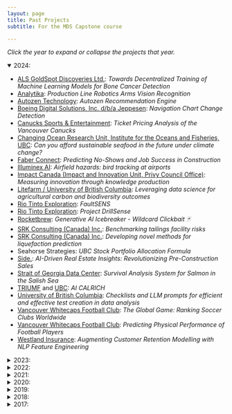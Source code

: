 ```yaml
---
layout: page
title: Past Projects
subtitle: For the MDS Capstone course

---
```


*Click the year to expand or collapse the projects that year.*

<details open>
  <summary>2024:</summary>

<ul>
<li><a href="https://goldspot.ca/">ALS GoldSpot Discoveries Ltd.</a>: <i>Towards Decentralized Training of Machine Learning Models for Bone Cancer Detection</i></li>
<li><a href="http://www.analytika.ca/">Analytika</a>: <i>Production Line Robotics Arms Vision Recognition</i></li>
<li><a href="https://www.autozen.com/">Autozen Technology</a>: <i>Autozen Recommendation Engine</i></li>
<li><a href="https://ww2.jeppesen.com/digital-aviation-analytics/">Boeing Digital Solutions, Inc. d/b/a Jeppesen</a>: <i>Navigation Chart Change Detection</i></li>
<li><a href="https://www.nhl.com/canucks/">Canucks Sports & Entertainment</a>: <i>Ticket Pricing Analysis of the Vancouver Canucks</i></li>
<li><a href="https://coru.oceans.ubc.ca/">Changing Ocean Research Unit, Institute for the Oceans and Fisheries, UBC</a>: <i>Can you afford sustainable seafood in the future under climate change?</i></li>
<li><a href="https://faberconnect.com/">Faber Connect</a>: <i>Predicting No-Shows and Job Success in Construction</i></li>
<li><a href="https://www.illuminex.ai/">Illuminex AI</a>: <i>Airfield hazards: bird tracking at airports</i></li>
<li><a href="https://impact.canada.ca/en">Impact Canada (Impact and Innovation Unit, Privy Council Office)</a>: <i>Measuring innovation through knowledge production</i></li>
<li><a href="https://ubcfarm.ubc.ca/csfs-research/litefarm/">Litefarm / University of British Columbia</a>: <i>Leveraging data science for agricultural carbon and biodiversity outcomes</i></li>
<li><a href="http://www.riotinto.com/">Rio Tinto Exploration</a>: <i>FaultSENS</i></li>
<li><a href="http://www.riotinto.com/">Rio Tinto Exploration</a>: <i>Project DrillSense</i></li>
<li><a href="https://www.therocketbrew.com/">Rocketbrew</a>: <i>Generative AI Icebreaker - Wildcard Clickbait 🃏</i></li>
<li><a href="https://www.srk.com/">SRK Consulting (Canada) Inc.</a>: <i>Benchmarking tailings facility risks</i></li>
<li><a href="https://www.srk.com/">SRK Consulting (Canada) Inc.</a>: <i>Developing novel methods for liquefaction prediction</i></li>
<li>Seahorse Strategies: <i>UBC Stock Portfolio Allocation Formula</i></li>
<li><a href="https://www.theside.ca/">Side.</a>: <i>AI-Driven Real Estate Insights: Revolutionizing Pre-Construction Sales</i></li>
<li><a href="https://sogdatacentre.ca/">Strait of Georgia Data Center</a>: <i>Survival Analysis System for Salmon in the Salish Sea</i></li>
<li><a href="https://www.triumf.ca/">TRIUMF</a> and <a href="https://www.ubc.ca/">UBC</a>: <i>AI CALRICH</i></li>
<li><a href="https://www.ubc.ca/">University of British Columbia</a>: <i>Checklists and LLM prompts for efficient and effective test creation in data analysis</i></li>
<li><a href="https://www.whitecapsfc.com/">Vancouver Whitecaps Football Club</a>: <i>The Global Game: Ranking Soccer Clubs Worldwide</i></li>
<li><a href="https://www.whitecapsfc.com/">Vancouver Whitecaps Football Club</a>: <i>Predicting Physical Performance of Football Players</i></li>
<li><a href="https://www.westlandinsurance.ca/">Westland Insurance</a>: <i>Augmenting Customer Retention Modelling with NLP Feature Engineering</i></li>
</ul>
</details>

<details>
  <summary>2023:</summary>

<ul>
<li><a href="https://www.autozen.com/">Autozen Technology</a>: <i>Autozen Valuation Guru</i></li>
<li><a href="https://bgcengineering.ca/">BGC Engineering Inc.</a>: <i>Predicting the largest floods in Canadian rivers</i></li>
<li><a href="https://www.reliance-foundry.com/">Citysage for Reliance Foundry</a>: <i>Noise Pollution: Spatial modelling and visualization of urban sound levels</i></li>
<li><a href="https://cymaxgroup.com/">Cymax Group Technologies</a>: <i>Product Knowledge Graph</i></li>
<li><a href="https://www.eoas.ubc.ca/">EOAS department, UBC Faculty of Science</a>: <i>Data Science for polar ice core climate reconstructions</i></li>
<li><a href="https://goldspot.ca/">ALS GoldSpot Discoveries Ltd.</a>: <i>A Study on the Effects of Representation Bias on AI Performance and Methods of Mitigating it</i></li>
<li><a href="https://www.icbc.com/Pages/default.aspx">Insurance Corporation of BC</a>: <i>Image Recognition of Vehicle Odometer Readings</i></li>
<li><a href="https://www.neotomadb.org/">Neotoma Paleoecology Database(University of Wisconsin – Madison)</a>: <i>Finding Fossils in the Literature</i></li>
<li><a href="https://www.olyns.com/">Olyns</a>: <i>The Price Is Right!</i></li>
<li><a href="http://www.riotinto.com/">Rio Tinto Exploration</a>: <i>Clean sat</i></li>
<li><a href="https://www.seaspancorp.com/">Seaspan Corporation</a>: <i>Development of operation and maintenance analytics platform for container ships</i></li>
<li><a href="https://sitewise.com/">Sitewise Analytics</a>: <i>Restaurant Segmentation Analysis</i></li>
<li><a href="https://www.slalom.com/">Slalom Consulting</a>: <i>Power Price Prediction - a short-term forecast</i></li>
<li><a href="https://www.triumf.ca/">TRIUMF</a> and <a href="https://www.ubc.ca/">UBC</a>: <i>CALORICH AI</i></li>
<li><a href="https://www.trustingpixels.com/">Trusting Pixels Inc.</a>: <i>Compressed Softening Filter Detection</i></li>
<li><a href="https://digem.med.ubc.ca/">UBC Digital Emergency Medicine</a>: <i>Predictive analytics to support HLBC 8-1-1 and HEiDi triage</i></li>
<li><a href="https://www.whitecapsfc.com/">Vancouver Whitecaps Football Club</a>: <i>Finding Football Talent with Wearable Technology Using PlayerMaker sensors to understand academy player performance</i></li>
<li><a href="https://www.whitecapsfc.com/">Vancouver Whitecaps Football Club</a>: <i>Terrific Touch</i></li>
<li><a href="https://www.westlandinsurance.ca/">Westland Insurance</a>: <i>Predicting Customer Conversion</i></li>
<li><a href="https://www.adolus.com/">aDolus Inc</a>: <i>Can AI spot risky software in critical infrastructue?</i></li>
</ul>

</details>

<details>
  <summary>2022:</summary>

<ul>
<li><a href="https://pair.ubc.ca/surveys/canadian-campus-wellbeing-survey/">Canadian Campus Wellbeing Survey/UBC</a>: <i>Impact of COVID-19 on student mental health: Lessons from the CCWS</i></li>
<li><a href="https://corporatefinanceinstitute.com/">Corporate Finance Institute Education Inc.</a>: <i>Recency, Frequency, and Monetary Value Analysis</i></li>
<li><a href="https://corporatefinanceinstitute.com/">Corporate Finance Institute Education Inc.</a>: <i>Sales Forecasting</i></li>
<li><a href="https://www.defined.fi/">Defined Finance Ltd.</a>: <i>DeFi Dashboard: Follow and Forecast the Money</i></li>
<li><a href="https://www.glentel.com/home">Glentel</a>: <i>Practical people analytics for predicting retention</i></li>
<li><a href="https://www.glentel.com/home">Glentel</a>: <i>Practical people analytics for predicting employee performance</i></li>
<li><a href="https://goldspot.ca/">ALS GoldSpot Discoveries Ltd.</a>: <i>Detection and Mitigation of Data Drift and Model Decay</i></li>
<li><a href="https://goldspot.ca/">ALS GoldSpot Discoveries Ltd.</a>: <i>Panorama stitching of core-photos</i></li>
<li><a href="https://www.olyns.com/">Olyns</a>: <i>Prune CNN models to help people go green</i></li>
<li><a href="https://www.oraq.ai/">OraQ AI</a>: <i>Using NLP to untangle the complex web of dental conditions</i></li>
<li><a href="http://www.bccdc.ca/our-services/programs/population-public-health-surveillance">Population Health Surveillance and Epidemiology</a>: <i>BC Chronic Disease Visualization and Trend Analysis with R Shiny</i></li>
<li><a href="https://www.reliance-foundry.com/">Reliance Foundry Co. Ltd.</a>: <i>LiDAR object detection and classification for cities</i></li>
<li><a href="https://www.riversol.com/">Riversol Skincare Solutions Inc</a>: <i>Forecasting the success of online lead generation</i></li>
<li><a href="https://www.therocketbrew.com/">Rocketbrew Inc.</a>: <i>Creating (figurative) ecommerce shopping aisles with ML 🛒🛒🛒</i></li>
<li>Seahorse Strategies: <i>Data Analytics for Stock Market Trading</i></li>
<li><a href="https://simpl.mech.ubc.ca/">Sensing in Biomechanical Processes Lab (SimPL)</a>: <i>Towards a simplified method for video confirmation of head impact events in contact sports</i></li>
<li><a href="https://kin.educ.ubc.ca/research/neuro-mechanical/sensorimotor-physiology-lab/">Sensorimotor Physiology Laboratory</a>: <i>Decomposition of muscle activity for sensorimotor neuroscience</i></li>
<li><a href="https://sitewise.com/">Sitewise Analytics</a>: <i>Determining Restaurant Sales Performance Drivers through Feature Selection</i></li>
<li><a href="https://www.suncor.com/">Suncor Energy Inc.</a>: <i>Modelling Heat Exchanger Units to Optimize Cleaning Schedules</i></li>
<li><a href="https://www.triumf.ca/">TRIUMF</a>: <i>RICH AI</i></li>
<li><a href="https://www.trustingpixels.com/">Trusting Pixels Inc.</a>: <i>IMAGE COMPARISON ANALYSIS</i></li>
<li><a href="https://www.trustingpixels.com/">Trusting Pixels Inc.</a>: <i>PHOTO WITHIN PHOTO DETECTION</i></li>
<li><a href="https://awp.landfood.ubc.ca/">UBC Animal Welfare Program</a>: <i>Cow bonds: Visualizing and assessing changes in the social networks of dairy cows</i></li>
<li><a href="https://www.sauder.ubc.ca">UBC Sauder</a> and <a href="https://teejlab.com/">TeejLab</a>: <i>An Analytical Framework for Quantifying API Risks</i></li>
<li><a href="https://www.whitecapsfc.com/">Vancouver Whitecaps Football Club</a>: <i>Passing Perfection - Using Optical Tracking and Event Data to Evaluate MLS Player’s Passing Tendencies</i></li>
<li><a href="https://www.whitecapsfc.com/">Vancouver Whitecaps Football Club</a>: <i>Disruptive Defending - Using Optical Tracking and Event Data to Evaluate MLS Players’ Defensive Performance</i></li>
<li><a href="https://www.viewpoint.ai/">Viewpoint AI</a>: <i>Life Decision Support: Choose your best career path</i></li>
<li><a href="https://www.westlandinsurance.ca/">Westland Insurance</a>: <i>Predicting Customer Retention</i></li>
<li><a href="https://www.worldbank.org/en/home">World Bank</a>: (How quickly can South Asia transition to a green economy?)</li>
</ul>

</details>

<details>
  <summary>2021:</summary>

<ul>
<li><a href="http://www.analytika.ca/">Analytika</a>: <i>Transforming Customer Experiences</i></li>
<li><a href="https://www.bccsu.ca/">BC Centre on Substance Use</a>: <i>Using data science to identify and visualize novel compounds in illicit drug checking samples</i></li>
<li><a href="http://www2.gov.bc.ca/gov/content/data/about-data-management/bc-stats">BC Stats</a>: <i>Understanding voting method choices in the 2020 BC General Election</i></li>
<li><a href="https://www.bci.ca/">British Columbia Investment Management Corporation (BCI)</a>: <i>What Can SEC 10-K Textual Disclosures Tell Us About a Firm’s Earnings Quality and Future Stock Returns?</i></li>
<li>Canada Web Analytics Team: <i>Determining the Use Cases Across Data Science Sub-Fields for the Government of Canada&#39;s Web Analytics Operations</i></li>
<li><a href="https://www.cenovus.com/">Cenovus</a>: <i>Using Time Series Temperature Data to Determine Well Productivity</i></li>
<li><a href="https://core.ubc.ca/">Collaboration for Outcomes Research and Evaluation (CORE)</a>: <i>Data science and health outcomes research</i></li>
<li><a href="https://www.dialpad.com/">Dialpad</a>: <i>Detecting Emerging Topics, Trends and Anomalies from Call Center Transcripts</i></li>
<li><a href="https://www.dialpad.com/">Dialpad</a>: <i>Understanding &amp; Predicting Customer Satisfaction Using Vocal Features</i></li>
<li><a href="https://www.vchri.ca/">Gerontology and Diabetes Research Laboratory (GDRL)</a>: <i>Machine Learning Approaches to: 1. Diagnosing Lipohypertrophy at the bedside, and 2. Falls Prediction in Long Term Care</i></li>
<li><a href="https://www.glentel.com/home">Glentel</a>: <i>People Analytics</i></li>
<li><a href="https://goldspot.ca/">ALS GoldSpot Discoveries Ltd.</a>: <i>Automated drill core logging through the lens of Machine learning and Deep learning</i></li>
<li><a href="https://www.hootsuite.com/">Hootsuite</a>: <i>Customer Segmentation using Hootsuite Product Usage Data</i></li>
<li><a href="https://www.newsly.me/">Newsly</a>: <i>Audio listening preferences</i></li>
<li><a href="https://www.orbis.com/ca/institutional/home">Orbis Investments</a>: <i>Earning Calls Deception Analysis</i></li>
<li><a href="https://www.paybyphone.com/">PayByPhone</a>: <i>Anomaly Detection</i></li>
<li><a href="https://www.properly.ca/">Properly Inc</a>: <i>Image Processing: Quantifying The Home Condition From Property Images</i></li>
<li><a href="https://www.realtor.com/">Realtor.com</a>: <i>Identifying real estate investment opportunities using Machine Learning</i></li>
<li><a href="https://www.realtor.com/">Realtor.com</a>: <i>Will they or won&#39;t they? Return user prediction</i></li>
<li><a href="http://simpl.mech.ubc.ca/">Sensing in Biomechanical Processes Lab (SimPL)</a>: <i>Extracting and visualizing the human brain state using EEG data</i></li>
<li>UBC Cybersecurity Group: <i>Defend UBC</i></li>
<li><a href="https://www.whitecapsfc.com/">Vancouver Whitecaps Football Club</a>: <i>Football Fortune Telling: Predicting MLS Performance</i></li>
<li><a href="https://www.whitecapsfc.com/">Vancouver Whitecaps Football Club</a>: <i>Match Fit – Using Optical Tracking Data to Evaluate MLS Players’ Power, Fitness &amp; Fatigue</i></li>
<li><a href="https://www.adolus.com/">aDolus Inc</a>: <i>Software File Clustering (What is this file?)</i></li>
</ul>

</details>

<details>
  <summary>2020:</summary>

<ul>
<li><a href="https://www.adolus.com/">aDolus</a>: <i>Unearthing Hidden Vulnerabilities in Mission Critical Software</i></li>
<li><a href="http://www.analytika.ca/">Analytika</a>: <i>Smart Agriculture</i></li>
<li><a href="http://www.analytika.ca/">Analytika</a>: <i>Wells Timelines</i></li>
<li><a href="http://www2.gov.bc.ca/gov/content/data/about-data-management/bc-stats">BC Stats</a>: <i>Text Analytics: Quantifying the Responses to Open-Ended Survey Questions</i></li>
<li><a href="https://bgcengineering.ca/">BGC Engineering</a>: <i>Automated Tailings Dam Detection from Satellite Data</i></li>
<li><a href="https://bgcengineering.ca/">BGC Engineering</a>: <i>Data Driven Flood Forecasting</i></li>
<li><a href="https://www.playbiba.com/">Biba Ventures</a>: <i>Using Machine Learning to Predict Playground Usage Across the Continent</i></li>
<li><a href="https://deetken.com/">The Deetken Group</a>: <i>Forecasting the Evolution of Vancouver&#39;s Business Landscape</i> </li>
<li><a href="https://www.ecomm911.ca/">E-Comm 911</a>: <i>Natural language processing to help save lives and protect property</i></li>
<li><a href="http://www.glentel.com/home">Glentel</a>: <i>Making sense of people data</i></li>
<li><a href="https://goldspot.ca/">ALS GoldSpot Discoveries Ltd.</a>: <i>Core Photo Analysis</i></li>
<li><a href="https://mdacorporation.com/">MDA</a>: <i>Image Captioning of Overhead Earth Observation Imagery</i></li>
<li><a href="https://www.merchantgrowth.com/">Merchant Growth</a>: <i>Merchant Score: Intelligent Credit Decisioning For Risk Management</i></li>
<li><a href="https://www.paybyphone.com/">PayByPhone</a>: <i>Crowdsourced parking locations</i></li>
<li><a href="https://www.realtor.com/">Realtor.com</a>: <i>Photo-realistic Neighborhood Image Synthesis</i></li>
<li><a href="https://www.riversol.com/">Riversol Skincare Solutions</a>: <i>E-commerce domination in highly competitive markets driven by data science</i></li>
<li>Seahorse Strategies: <i>Seahorse Momentum Indicator</i></li>
<li><a href="https://www.translink.ca/">TransLink</a>: <i>Vision over Transit Incidents &amp; Claims</i></li>
<li><a href="https://www.translink.ca/">TransLink</a>: <i>Understanding Bus Delay in Metro Vancouver</i></li>
<li><a href="https://www.translink.ca/">TransLink</a>: <i>Optimizing Transit Stops</i></li>
<li><a href="https://www.urbanlogiq.com/">UrbanLogiq</a>: <i>Analysis of Connected Vehicle Driving Behaviour as a Predictor of Accidents</i></li>
<li><a href="https://www.urbanlogiq.com/">UrbanLogiq</a>: <i>Contextual analysis of amenity gaps in at-risk communities</i></li>
<li><a href="https://www.whitecapsfc.com/">Vancouver Whitecaps Football Club</a>: <i>Modelling the Physical Performances of the Vancouver Whitecaps</i></li>
<li><a href="https://www.whitecapsfc.com/">Vancouver Whitecaps Football Club</a>: <i>Understanding Players&#39; Offensive and Defensive Performance in Major League Soccer</i></li>
</ul>

</details>

<details>
  <summary>2019:</summary>

<ul>
<li><a href="http://www2.gov.bc.ca/gov/content/data/about-data-management/bc-stats">BC Stats</a>: <i>Quantifying the Responses to Open-Ended Survey Questions</i></li>
<li><a href="https://bgcengineering.ca/">BGC Engineering</a>: <i>Automated Landslide Detection and Delineation from Digital Terrain Data</i>               </li>
<li><a href="http://www.bcmea.com/">British Columbia Maritime Employers Association</a>: <i>Improving Labour Forecasting to Promote the Competitiveness of BC Ports</i></li>
<li><a href="https://www.ecomm911.ca/">E-Comm 911</a>: <i>Predictive Staffing Model to Help Save Life and Protect Property</i></li>
<li><a href="https://www.freshprep.ca/">Fresh Prep</a>: <i>Forecasting Meal Kit Orders</i></li>
<li><a href="https://www.sauder.ubc.ca/Faculty/Divisions/Management_Information_Systems_Division">Management Information Systems Group, UBC Sauder School of Business</a>: <i>Extracting a Corporate Social Network from SEC Filings</i></li>
<li><a href="https://mineraiferquebec.com/?lang=en">Minerai de fer Québec / Quebec Iron Ore</a>: <i>Image recognition of rock types for identification of rock formations</i></li>
<li><a href="https://mineraiferquebec.com/?lang=en">Minerai de fer Québec / Quebec Iron Ore</a>: <i>Predicting geological properties from drill metrics to predict rock composition</i></li>
<li><a href="http://www.providencehealthcare.org/">Providence Health Care</a>: <i>Forecasting of Staffing Needs</i></li>
<li><a href="https://qxmd.com/">QxMD</a>: <i>Generate cross-product recommendations to help get medical research adopted in clinical practice</i></li>
<li><a href="https://qxmd.com/">QxMD</a>: <i>Match real-time news stories with medical research literature</i></li>
<li><a href="https://www.rstudio.com/">RStudio</a>: <i>What the Git Is Going On Here!?</i></li>
<li><a href="https://www.realtor.com/">Realtor.com</a>: <i>Estimate the Value of Key Local attributes used in buying decisions</i></li>
<li>Seahorse Strategies: <i>Predicting the Stock Market</i></li>
<li><a href="https://www.triumf.ca/">TRIUMF</a>: <i>π-e-μ AI</i></li>
<li><a href="https://teejlab.com/">TeejLab</a>: <i>Technical Legal Risk Assessment for Data Services</i></li>
<li><a href="http://www.tetrad.com/">Tetrad</a>: <i>Understanding Restaurant Sales</i></li>
<li><a href="https://www.urbanlogiq.com/">UrbanLogiq</a>: <i>Indicators of Crash Severity</i></li>
</ul>


</details>

<details>
  <summary>2018:</summary>

<ul>
<li><a href="http://www2.gov.bc.ca/gov/content/data/about-data-management/bc-stats">BC Stats</a>: <i>Discovering thematic categories from survey comments</i></li>
<li><a href="https://bgcengineering.ca/">BGC Engineering</a>: <i>Anomaly detection and flood forecasting using real-time hydrometric data</i></li>
<li><a href="https://www.destinationbc.ca/">Destination BC</a>: <i>Predicting conversion rates for tourism advertisements on Facebook and Instagram</i></li>
<li><a href="https://www.finn.ai/">Finn AI</a>: <i>Evaluating a Natural Language Processing Pipeline for Chatbots</i></li>
<li><a href="https://www.microsoft.com/">Microsoft MSN</a>: <i>Web traffic prediction for msn.com</i></li>
<li><a href="https://www.sap.com/">SAP</a> and <a href="https://teejlab.com/">Teejlab</a>: <i>Automated Legal Risk Assessment on Web Service License Changes</i></li>
<li><a href="http://semios.com/">Semios</a>: <i>Binary Classification of Leaf Wetness Using Sensor Data</i></li>
<li><a href="https://www.thinkific.com/">Thinkific</a>: <i>Success in online learning: recommending actions to course creators</i></li>
<li><a href="https://unbounce.com">Unbounce</a>: <i>Using survival analysis to finding leading indicators of customer churn</i></li>
<li><a href="https://qxmd.com/">QxMD</a>: <i>Building a Recommendation System for Medical Research Papers</i></li>
<li><a href="http://www.sauder.ubc.ca/">UBC Sauder School of Business</a>: <i>Extracting features from financial documents for predicting firm performance</i></li>
<li><a href="https://www.visier.com/">Visier</a>: <i>Automated Human Resources Insight Discovery</i></li>
</ul>

</details>

<details>
  <summary>2017:</summary>

<ul>
<li><a href="http://www2.gov.bc.ca/gov/content/data/about-data-management/bc-stats">BC Stats</a>: <i>Empowering employee engagement through AI</i></li>
<li><a href="https://www.translink.ca/en/About-Us/Corporate-Overview/Operating-Companies/CMBC.aspx">Coast Mountain Bus Company</a>: <i>Forecasting Transit Schedules and Congestion Areas</i></li>
<li><a href="http://www.riotinto.com/">Rio Tinto</a>: <i>Tools for Analyzing Mining Drill Data</i></li>
<li><a href="http://ctlt.ubc.ca/">UBC CTLT</a>: <a href="https://ubc-mds.github.io/2018-01-01-CTLT-capstone/"><i>edXvis: Interactive Visualization of Student    Engagement with edX MOOCs</i></a></li>
<li><a href="https://unbounce.com/">Unbounce</a>: <i>Unbounce Community Forum Analysis</i></li>
</ul>

</details>
